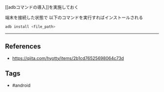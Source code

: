  [[adbコマンドの導入]]を実施しておく
 
端末を接続した状態で 以下のコマンドを実行すればインストールされる
```sh
adb install <file_path>
```

---
## References
- https://qiita.com/hyotty/items/2b1cd76525698064c73d

## Tags
- #android 
